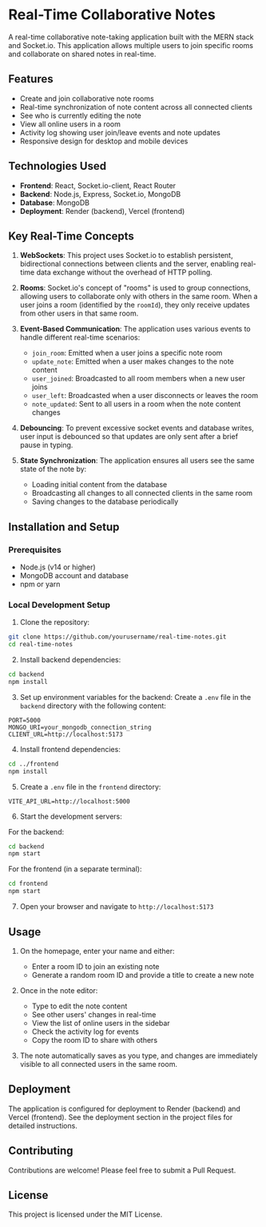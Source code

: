 # Real-Time Collaborative Notes

A real-time collaborative note-taking application built with the MERN stack and Socket.io. This application allows multiple users to join specific rooms and collaborate on shared notes in real-time.

## Features

- Create and join collaborative note rooms
- Real-time synchronization of note content across all connected clients
- See who is currently editing the note
- View all online users in a room
- Activity log showing user join/leave events and note updates
- Responsive design for desktop and mobile devices

## Technologies Used

- **Frontend**: React, Socket.io-client, React Router
- **Backend**: Node.js, Express, Socket.io, MongoDB
- **Database**: MongoDB
- **Deployment**: Render (backend), Vercel (frontend)

## Key Real-Time Concepts

1. **WebSockets**: This project uses Socket.io to establish persistent, bidirectional connections between clients and the server, enabling real-time data exchange without the overhead of HTTP polling.

2. **Rooms**: Socket.io's concept of "rooms" is used to group connections, allowing users to collaborate only with others in the same room. When a user joins a room (identified by the `roomId`), they only receive updates from other users in that same room.

3. **Event-Based Communication**: The application uses various events to handle different real-time scenarios:
   - `join_room`: Emitted when a user joins a specific note room
   - `update_note`: Emitted when a user makes changes to the note content
   - `user_joined`: Broadcasted to all room members when a new user joins
   - `user_left`: Broadcasted when a user disconnects or leaves the room
   - `note_updated`: Sent to all users in a room when the note content changes

4. **Debouncing**: To prevent excessive socket events and database writes, user input is debounced so that updates are only sent after a brief pause in typing.

5. **State Synchronization**: The application ensures all users see the same state of the note by:
   - Loading initial content from the database
   - Broadcasting all changes to all connected clients in the same room
   - Saving changes to the database periodically

## Installation and Setup

### Prerequisites
- Node.js (v14 or higher)
- MongoDB account and database
- npm or yarn

### Local Development Setup

1. Clone the repository:
```bash
git clone https://github.com/yourusername/real-time-notes.git
cd real-time-notes
```

2. Install backend dependencies:
```bash
cd backend
npm install
```

3. Set up environment variables for the backend:
Create a `.env` file in the `backend` directory with the following content:
```
PORT=5000
MONGO_URI=your_mongodb_connection_string
CLIENT_URL=http://localhost:5173
```

4. Install frontend dependencies:
```bash
cd ../frontend
npm install
```

5. Create a `.env` file in the `frontend` directory:
```
VITE_API_URL=http://localhost:5000
```

6. Start the development servers:

For the backend:
```bash
cd backend
npm start
```

For the frontend (in a separate terminal):
```bash
cd frontend
npm start
```

7. Open your browser and navigate to `http://localhost:5173`

## Usage

1. On the homepage, enter your name and either:
   - Enter a room ID to join an existing note
   - Generate a random room ID and provide a title to create a new note

2. Once in the note editor:
   - Type to edit the note content
   - See other users' changes in real-time
   - View the list of online users in the sidebar
   - Check the activity log for events
   - Copy the room ID to share with others

3. The note automatically saves as you type, and changes are immediately visible to all connected users in the same room.

## Deployment

The application is configured for deployment to Render (backend) and Vercel (frontend). See the deployment section in the project files for detailed instructions.

## Contributing

Contributions are welcome! Please feel free to submit a Pull Request.

## License

This project is licensed under the MIT License.